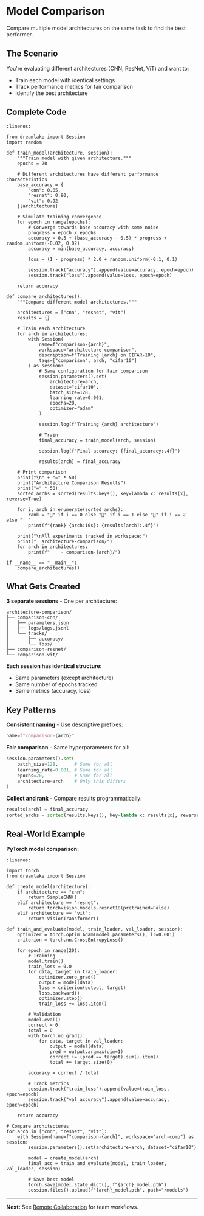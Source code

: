 # Model Comparison

Compare multiple model architectures on the same task to find the best performer.

## The Scenario

You're evaluating different architectures (CNN, ResNet, ViT) and want to:
- Train each model with identical settings
- Track performance metrics for fair comparison
- Identify the best architecture

## Complete Code

```{code-block} python
:linenos:

from dreamlake import Session
import random

def train_model(architecture, session):
    """Train model with given architecture."""
    epochs = 20

    # Different architectures have different performance characteristics
    base_accuracy = {
        "cnn": 0.85,
        "resnet": 0.90,
        "vit": 0.92
    }[architecture]

    # Simulate training convergence
    for epoch in range(epochs):
        # Converge towards base accuracy with some noise
        progress = epoch / epochs
        accuracy = 0.5 + (base_accuracy - 0.5) * progress + random.uniform(-0.02, 0.02)
        accuracy = min(base_accuracy, accuracy)

        loss = (1 - progress) * 2.0 + random.uniform(-0.1, 0.1)

        session.track("accuracy").append(value=accuracy, epoch=epoch)
        session.track("loss").append(value=loss, epoch=epoch)

    return accuracy

def compare_architectures():
    """Compare different model architectures."""

    architectures = ["cnn", "resnet", "vit"]
    results = {}

    # Train each architecture
    for arch in architectures:
        with Session(
            name=f"comparison-{arch}",
            workspace="architecture-comparison",
            description=f"Training {arch} on CIFAR-10",
            tags=["comparison", arch, "cifar10"]
        ) as session:
            # Same configuration for fair comparison
            session.parameters().set(
                architecture=arch,
                dataset="cifar10",
                batch_size=128,
                learning_rate=0.001,
                epochs=20,
                optimizer="adam"
            )

            session.log(f"Training {arch} architecture")

            # Train
            final_accuracy = train_model(arch, session)

            session.log(f"Final accuracy: {final_accuracy:.4f}")

            results[arch] = final_accuracy

    # Print comparison
    print("\n" + "=" * 50)
    print("Architecture Comparison Results")
    print("=" * 50)
    sorted_archs = sorted(results.keys(), key=lambda x: results[x], reverse=True)

    for i, arch in enumerate(sorted_archs):
        rank = "🥇" if i == 0 else "🥈" if i == 1 else "🥉" if i == 2 else "  "
        print(f"{rank} {arch:10s}: {results[arch]:.4f}")

    print("\nAll experiments tracked in workspace:")
    print("  architecture-comparison/")
    for arch in architectures:
        print(f"    - comparison-{arch}/")

if __name__ == "__main__":
    compare_architectures()
```

## What Gets Created

**3 separate sessions** - One per architecture:
```
architecture-comparison/
├── comparison-cnn/
│   ├── parameters.json
│   ├── logs/logs.jsonl
│   └── tracks/
│       ├── accuracy/
│       └── loss/
├── comparison-resnet/
└── comparison-vit/
```

**Each session has identical structure:**
- Same parameters (except architecture)
- Same number of epochs tracked
- Same metrics (accuracy, loss)

## Key Patterns

**Consistent naming** - Use descriptive prefixes:
```python
name=f"comparison-{arch}"
```

**Fair comparison** - Same hyperparameters for all:
```python
session.parameters().set(
    batch_size=128,      # Same for all
    learning_rate=0.001, # Same for all
    epochs=20,           # Same for all
    architecture=arch    # Only this differs
)
```

**Collect and rank** - Compare results programmatically:
```python
results[arch] = final_accuracy
sorted_archs = sorted(results.keys(), key=lambda x: results[x], reverse=True)
```

## Real-World Example

**PyTorch model comparison:**

```{code-block} python
:linenos:

import torch
from dreamlake import Session

def create_model(architecture):
    if architecture == "cnn":
        return SimpleCNN()
    elif architecture == "resnet":
        return torchvision.models.resnet18(pretrained=False)
    elif architecture == "vit":
        return VisionTransformer()

def train_and_evaluate(model, train_loader, val_loader, session):
    optimizer = torch.optim.Adam(model.parameters(), lr=0.001)
    criterion = torch.nn.CrossEntropyLoss()

    for epoch in range(20):
        # Training
        model.train()
        train_loss = 0.0
        for data, target in train_loader:
            optimizer.zero_grad()
            output = model(data)
            loss = criterion(output, target)
            loss.backward()
            optimizer.step()
            train_loss += loss.item()

        # Validation
        model.eval()
        correct = 0
        total = 0
        with torch.no_grad():
            for data, target in val_loader:
                output = model(data)
                pred = output.argmax(dim=1)
                correct += (pred == target).sum().item()
                total += target.size(0)

        accuracy = correct / total

        # Track metrics
        session.track("train_loss").append(value=train_loss, epoch=epoch)
        session.track("val_accuracy").append(value=accuracy, epoch=epoch)

    return accuracy

# Compare architectures
for arch in ["cnn", "resnet", "vit"]:
    with Session(name=f"comparison-{arch}", workspace="arch-comp") as session:
        session.parameters().set(architecture=arch, dataset="cifar10")

        model = create_model(arch)
        final_acc = train_and_evaluate(model, train_loader, val_loader, session)

        # Save best model
        torch.save(model.state_dict(), f"{arch}_model.pth")
        session.files().upload(f"{arch}_model.pth", path="/models")
```

---

**Next:** See [Remote Collaboration](remote-collaboration.md) for team workflows.
